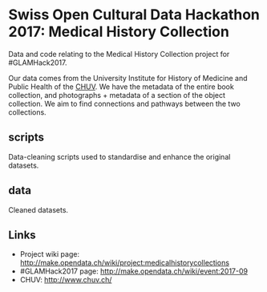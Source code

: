 # Swiss Open Cultural Data Hackathon 2017: Medical History Collection

Data and code relating to the Medical History Collection project for #GLAMHack2017.

Our data comes from the University Institute for History of Medicine and Public Health of the [CHUV](http://www.chuv.ch/).
We have the metadata of the entire book collection, and photographs + metadata of a section of the object collection.
We aim to find connections and pathways between the two collections.

## scripts

Data-cleaning scripts used to standardise and enhance the original datasets.

## data

Cleaned datasets.

## Links

- Project wiki page: http://make.opendata.ch/wiki/project:medicalhistorycollections
- #GLAMHack2017 page: http://make.opendata.ch/wiki/event:2017-09
- CHUV: http://www.chuv.ch/
